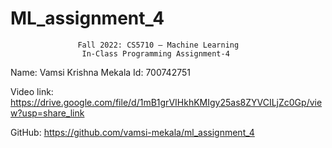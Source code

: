 # ML_assignment_4


                   Fall 2022: CS5710 – Machine Learning
                    In-Class Programming Assignment-4



Name: Vamsi Krishna Mekala
Id: 700742751


Video link: https://drive.google.com/file/d/1mB1grVIHkhKMIgy25as8ZYVCILjZc0Gp/view?usp=share_link


GitHub: https://github.com/vamsi-mekala/ml_assignment_4
